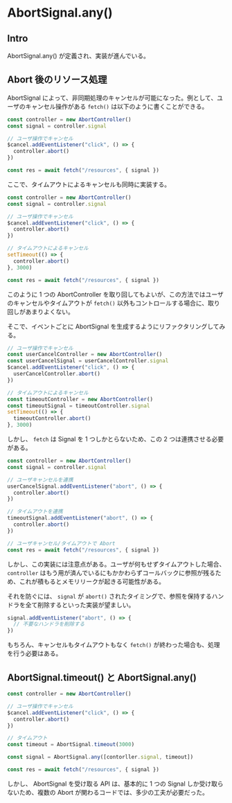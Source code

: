 # AbortSignal.any()

## Intro

AbortSignal.any() が定義され、実装が進んでいる。

## Abort 後のリソース処理

AbortSignal によって、非同期処理のキャンセルが可能になった。例として、ユーザのキャンセル操作がある `fetch()` は以下のように書くことができる。

```js
const controller = new AbortController()
const signal = controller.signal

// ユーザ操作でキャンセル
$cancel.addEventListener("click", () => {
  controller.abort()
})

const res = await fetch("/resources", { signal })
```

ここで、タイムアウトによるキャンセルも同時に実装する。

```js
const controller = new AbortController()
const signal = controller.signal

// ユーザ操作でキャンセル
$cancel.addEventListener("click", () => {
  controller.abort()
})

// タイムアウトによるキャンセル
setTimeout(() => {
  controller.abort()
}, 3000)

const res = await fetch("/resources", { signal })
```

このように 1 つの AbortController を取り回してもよいが、この方法ではユーザのキャンセルやタイムアウトが `fetch()` 以外もコントロールする場合に、取り回しがあまりよくない。

そこで、イベントごとに AbortSignal を生成するようにリファクタリングしてみる。


```js
// ユーザ操作でキャンセル
const userCancelController = new AbortController()
const userCancelSignal = userCancelController.signal
$cancel.addEventListener("click", () => {
  userCancelController.abort()
})

// タイムアウトによるキャンセル
const timeoutController = new AbortController()
const timeoutSignal = timeoutController.signal
setTimeout(() => {
  timeoutController.abort()
}, 3000)
```

しかし、 `fetch` は Signal を 1 つしかとらないため、この 2 つは連携させる必要がある。


```js
const controller = new AbortController()
const signal = controller.signal

// ユーザキャンセルを連携
userCancelSignal.addEventListener("abort", () => {
  controller.abort()
})

// タイムアウトを連携
timeoutSignal.addEventListener("abort", () => {
  controller.abort()
})

// ユーザキャンセル/タイムアウトで Abort
const res = await fetch("/resources", { signal })
```


しかし、この実装には注意点がある。ユーザが何もせずタイムアウトした場合、 `controller` はもう用が済んでいるにもかかわらずコールバックに参照が残るため、これが積もるとメモリリークが起きる可能性がある。

それを防ぐには、 `signal` が `abort()` されたタイミングで、参照を保持するハンドラを全て削除するといった実装が望ましい。

```js
signal.addEventListener("abort", () => {
  // 不要なハンドラを削除する
})
```

もちろん、キャンセルもタイムアウトもなく `fetch()` が終わった場合も、処理を行う必要はある。

## AbortSignal.timeout() と AbortSignal.any()

```js
const controller = new AbortController()

// ユーザ操作でキャンセル
$cancel.addEventListener("click", () => {
  controller.abort()
})

// タイムアウト
const timeout = AbortSignal.timeout(3000)

const signal = AbortSignal.any([contorller.signal, timeout])

const res = await fetch("/resources", { signal })
```

しかし、 AbortSignal を受け取る API は、基本的に 1 つの Signal しか受け取らないため、複数の Abort が関わるコードでは、多少の工夫が必要だった。
